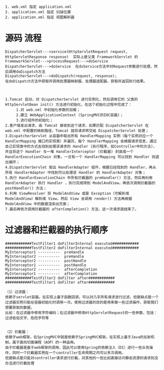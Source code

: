 # 
    1. web.xml 指定 application.xml 
    2. application.xml 指定 扫描位置
    2. application.xml 指定 视图解析器
    
    
# 源码 流程
    DispatcherServlet--->service(HttpServletRequest request, HttpServletResponse response)  实际上是父类 FrameworkServlet 的
    FrameworkServlet--->processRequest--->doService
    DispatcherServlet--->doService  在doService方法中对Request参数进行处理，然后调用doDispatch方法
    DispatcherServlet--->doDispatch(request, response);  
    在doDispatch方法中获取并调用处理器映射器、处理器适配器，获取并返回执行结果。
    
    
    
    1.Tomcat 启动，对 DispatcherServlet 进行实例化，然后调用它的 父类的 HttpServletBean init() 方法进行初始化，在这个初始化过程中完成了：
         1.对 web.xml 中初始化参数的加载；
         2.建立 WebApplicationContext (SpringMVC的IOC容器)；
         3.进行组件的初始化；
    2.客户端发出请求，由 Tomcat 接收到这个请求，如果匹配 DispatcherServlet 在 web.xml 中配置的映射路径，Tomcat 就将请求转交给 DispatcherServlet 处理；
    3.DispatcherServlet 从容器中取出所有 HandlerMapping 实例（每个实例对应一个 HandlerMapping 接口的实现类）并遍历，每个 HandlerMapping 会根据请求信息，通过自己实现类中的方式去找到处理该请求的 Handler (执行程序，如Controller中的方法)，并且将这个 Handler 与一堆 HandlerInterceptor (拦截器) 封装成一个 HandlerExecutionChain 对象，一旦有一个 HandlerMapping 可以找到 Handler 则退出循环；
    4.DispatcherServlet 取出 HandlerAdapter 组件，根据已经找到的 Handler，再从所有 HandlerAdapter 中找到可以处理该 Handler 的 HandlerAdapter 对象；
    5.执行 HandlerExecutionChain 中所有拦截器的 preHandler() 方法，然后再利用 HandlerAdapter 执行 Handler ，执行完成得到 ModelAndView，再依次调用拦截器的 postHandler() 方法；
    6.利用 ViewResolver 将 ModelAndView 或是 Exception（可解析成 ModelAndView）解析成 View，然后 View 会调用 render() 方法再根据 ModelAndView 中的数据渲染出页面；
    7.最后再依次调用拦截器的 afterCompletion() 方法，这一次请求就结束了。
    
    
#  过滤器和拦截器的执行顺序

    ############TestFilter1 doFilterInternal executed############
    ############TestFilter2 doFilterInternal executed############
    MyInterceptor1 ----------  preHandle
    MyInterceptor2 ----------  preHandle
    MyInterceptor2 ----------  postHandle
    MyInterceptor1 ----------  postHandle
    MyInterceptor2 ----------  afterCompletion
    MyInterceptor1 ----------  afterCompletion
    ############TestFilter2 doFilter after############
    ############TestFilter1 doFilter after############
    
    （1）过滤器：
    依赖于servlet容器。在实现上基于函数回调，可以对几乎所有请求进行过滤，但是缺点是一个过滤器实例只能在容器初始化时调用一次。使用过滤器的目的是用来做一些过滤操作，获取我们想要获取的数据，
    比如：在过滤器中修改字符编码；在过滤器中修改HttpServletRequest的一些参数，包括：过滤低俗文字、危险字符等
    
    
    （2）拦截器：
    依赖于web框架，在SpringMVC中就是依赖于SpringMVC框架。在实现上基于Java的反射机制，属于面向切面编程（AOP）的一种运用。
    由于拦截器是基于web框架的调用，因此可以使用Spring的依赖注入（DI）进行一些业务操作，同时一个拦截器实例在一个controller生命周期之内可以多次调用。
    但是缺点是只能对controller请求进行拦截，对其他的一些比如直接访问静态资源的请求则没办法进行拦截处理